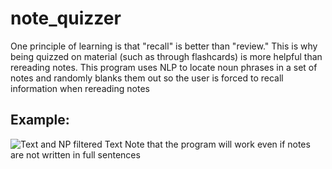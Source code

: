 # note_quizzer
One principle of learning is that "recall" is better than "review." This is why being quizzed on material (such as through flashcards) is more helpful than rereading notes. This program uses NLP to locate noun phrases in a set of notes and randomly blanks them out so the user is forced to recall information when rereading notes

## Example:
![Text and NP filtered Text](http://i.imgur.com/4V5g7Mq.png)
Note that the program will work even if notes are not written in full sentences